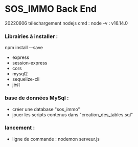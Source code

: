 # SOS_IMMO Back End
20220606 téléchargement nodejs
cmd : node -v : v16.14.0

### Librairies à installer : 
npm install --save 
* express 
* session-express
* cors
* mysql2
* sequelize-cli
* jest

### base de données MySql : 
* créer une database "sos_immo"
* jouer les scripts contenus dans "creation_des_tables.sql"

### lancement : 
* ligne de commande : nodemon serveur.js
